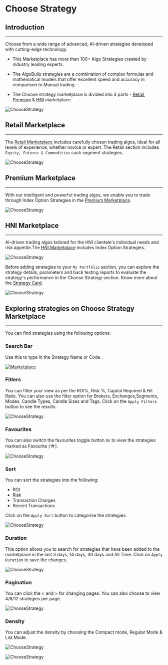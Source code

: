 # Choose Strategy

## Introduction
---

Choose from a wide range of advanced, AI-driven strategies developed with cutting-edge technology. 

* This Marketplace has more than 100+ Algo Strategies created by industry leading experts. 

* The AlgoBulls strategies are a combination of complex formulas and mathematical models that offer excellent speed and accuracy in comparison to Manual trading. 

* The Choose strategy marketplace is divided into 3 parts - [Retail](https://app.algobulls.com/marketplace/category/retail), [Premium](https://app.algobulls.com/marketplace/category/premium) & [HNI](https://app.algobulls.com/marketplace/category/hni) marketplace.



![ChooseStrategy](imgs/cs1.png)

## Retail Marketplace
---

The [Retail Marketplace]((https://app.algobulls.com/marketplace/category/retail)) includes carefully chosen trading algos, ideal for all levels of experience, whether novice or expert. The Retail section includes `Equity, Futures & Commodities` cash segment strategies.

![ChooseStrategy](imgs/retail_marketplace.png)

## Premium Marketplace
---

With our intelligent and powerful trading algos, we enable you to trade through Index Option Strategies in the [Premium Marketplace](https://app.algobulls.com/marketplace/category/premium). 

![ChooseStrategy](imgs/premium_marketplace.png)

## HNI Marketplace
---

AI-driven trading algos tailored for the HNI clientele's individual needs and risk appetite.The [HNI Marketplace](https://app.algobulls.com/marketplace/category/hni) includes Index Option Strategies.

![ChooseStrategy](imgs/hni_marketplace.png)

Before adding strategies to your `My Portfolio` section, you can explore the strategy details, parameters and back testing reports to evaluate the strategy's performance in the Choose Strategy section. Know more about the [Strategy Card](strategy-card.md).

![ChooseStrategy](imgs/cs2.png)

## Exploring strategies on Choose Strategy Marketplace
---
You can find strategies using the following options: 

### Search Bar

Use this to type in the Strategy Name or Code .

[ ![Marketplace](imgs/cs3.png "Click to Enlarge or Ctrl+Click to open in a new Tab") ](imgs/cs3.png)

### Fitlers

You can filter your view as per the ROI%, Risk %, Capital Required & Hit Ratio. You can also use the filter option for Brokers, Exchanges,Segments, Modes, Candle Types, Candle Sizes and Tags. Click on the `Apply Filters` button to see the results.

![ChooseStrategy](imgs/cs4.png)

### Favourites

You can also switch the favourites toggle button `On` to view the strategies marked as Favourite (<font size=3>☆</font>).

![ChooseStrategy](imgs/cs5.png)

### Sort

You can sort the strategies into the following:
* ROI 
* Risk 
* Transaction Charges 
* Recent Transactions 

Click on the `Apply Sort` button to categorise the strategies. 

![ChooseStrategy](imgs/cs6.png)

### Duration

This option allows you to search for strategies that have been added to the marketplace in the last 3 days, 14 days, 30 days and All Time. Click on `Apply Duration` to save the changes. 

![ChooseStrategy](imgs/cs7.png)

### Pagination

You can click the < and > for changing pages. You can also choose to view 4/8/12 strategies per page.

![ChooseStrategy](imgs/cs8.png)

### Density

You can adjust the density by choosing the Compact mode, Regular Mode & List Mode.

![ChooseStrategy](imgs/cs9.png)

![ChooseStrategy](imgs/cs10.png)